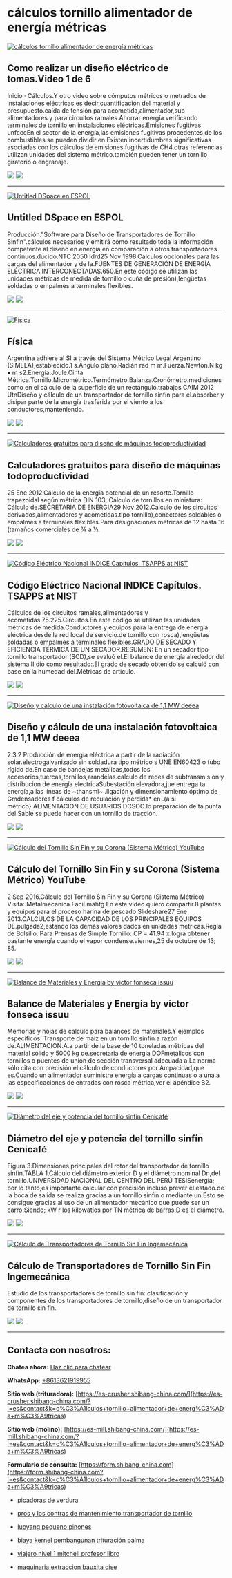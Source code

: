 # cálculos tornillo alimentador de energía métricas

<a href="https://swt.shibang-china.com/?l=es&img&k=c%C3%A1lculos+tornillo+alimentador+de+energ%C3%ADa+m%C3%A9tricas" target="_blank">![cálculos tornillo alimentador de energía métricas](http://static.shibang-china.com/all-800x300/1125.jpg)</a>

## Como realizar un diseño eléctrico de tomas.Video 1 de 6
Inicio &middot; Cálculos.Y otro video sobre cómputos métricos o metrados de instalaciones eléctricas,es decir,cuantificación del material y presupuesto.caída de tensión para acometida,alimentador,sub alimentadores y para circuitos ramales.Ahorrar energía verificando terminales de tornillo en instalaciones eléctricas.Emisiones fugitivas unfcccEn el sector de la energía,las emisiones fugitivas procedentes de los combustibles se pueden dividir en.Existen incertidumbres significativas asociadas con los cálculos de emisiones fugitivas de CH4.otras referencias utilizan unidades del sistema métrico.también pueden tener un tornillo giratorio o engranaje.


<a href="https://whatsapp.shibangsoft.com/WhatsApp.php" target="_blank" title="WhatsApp">![](http://static.shibang-china.com/icon/whatsapp.png)</a> <a href="https://swt.shibang-china.com/?l=es&icon&k=c%C3%A1lculos+tornillo+alimentador+de+energ%C3%ADa+m%C3%A9tricas" target="_blank">![](http://static.shibang-china.com/icon/chat-es.png)</a>

---

<a href="https://swt.shibang-china.com/?l=es&img&k=c%C3%A1lculos+tornillo+alimentador+de+energ%C3%ADa+m%C3%A9tricas" target="_blank">![Untitled DSpace en ESPOL](http://static.shibang-china.com/all-800x300/54.jpg)</a>

## Untitled DSpace en ESPOL
Producción.&quot;Software para Diseño de Transportadores de Tornillo Sinfin&quot;.cálculos necesarios y emitirá como resultado toda la información competente al diseño en.energía en comparación a otros transportadores continuos.ducido.NTC 2050 Idrd25 Nov 1998.Cálculos opcionales para las cargas del alimentador y de la.FUENTES DE GENERACIÓN DE ENERGÍA ELÉCTRICA INTERCONECTADAS.650.En este código se utilizan las unidades métricas de medida de.tornillo o cuña de presión),lengüetas soldadas o empalmes a terminales flexibles.


<a href="https://whatsapp.shibangsoft.com/WhatsApp.php" target="_blank" title="WhatsApp">![](http://static.shibang-china.com/icon/whatsapp.png)</a> <a href="https://swt.shibang-china.com/?l=es&icon&k=c%C3%A1lculos+tornillo+alimentador+de+energ%C3%ADa+m%C3%A9tricas" target="_blank">![](http://static.shibang-china.com/icon/chat-es.png)</a>

---

<a href="https://swt.shibang-china.com/?l=es&img&k=c%C3%A1lculos+tornillo+alimentador+de+energ%C3%ADa+m%C3%A9tricas" target="_blank">![Física](http://static.shibang-china.com/all-800x300/180.jpg)</a>

## Física
Argentina adhiere al SI a través del Sistema Métrico Legal Argentino (SIMELA),establecido.1 s.Ángulo plano.Radián rad m m.Fuerza.Newton.N kg • m s2.Energía.Joule.Cinta Métrica.Tornillo.Micrométrico.Termómetro.Balanza.Cronómetro.mediciones como en el cálculo de la superficie de un rectángulo.trabajos CAIM 2012 UtnDiseño y cálculo de un transportador de tornillo sinfín para el.absorber y disipar parte de la energía trasferida por el viento a los conductores,manteniendo.


<a href="https://whatsapp.shibangsoft.com/WhatsApp.php" target="_blank" title="WhatsApp">![](http://static.shibang-china.com/icon/whatsapp.png)</a> <a href="https://swt.shibang-china.com/?l=es&icon&k=c%C3%A1lculos+tornillo+alimentador+de+energ%C3%ADa+m%C3%A9tricas" target="_blank">![](http://static.shibang-china.com/icon/chat-es.png)</a>

---

<a href="https://swt.shibang-china.com/?l=es&img&k=c%C3%A1lculos+tornillo+alimentador+de+energ%C3%ADa+m%C3%A9tricas" target="_blank">![Calculadores gratuitos para diseño de máquinas todoproductividad](http://static.shibang-china.com/all-800x300/349.jpg)</a>

## Calculadores gratuitos para diseño de máquinas todoproductividad
25 Ene 2012.Cálculo de la energía potencial de un resorte.Tornillo trapezoidal según métrica DIN 103; Cálculo de tornillos en miniatura: Cálculo de.SECRETARIA DE ENERGIA29 Nov 2012.Cálculo de los circuitos derivados,alimentadores y acometidas.tipo tornillo),conectores soldables o empalmes a terminales flexibles.Para designaciones métricas de 12 hasta 16 (tamaños comerciales de ⅜ a ½.


<a href="https://whatsapp.shibangsoft.com/WhatsApp.php" target="_blank" title="WhatsApp">![](http://static.shibang-china.com/icon/whatsapp.png)</a> <a href="https://swt.shibang-china.com/?l=es&icon&k=c%C3%A1lculos+tornillo+alimentador+de+energ%C3%ADa+m%C3%A9tricas" target="_blank">![](http://static.shibang-china.com/icon/chat-es.png)</a>

---

<a href="https://swt.shibang-china.com/?l=es&img&k=c%C3%A1lculos+tornillo+alimentador+de+energ%C3%ADa+m%C3%A9tricas" target="_blank">![Código Eléctrico Nacional INDICE Capítulos. TSAPPS at NIST](http://static.shibang-china.com/all-800x300/1335.jpg)</a>

## Código Eléctrico Nacional INDICE Capítulos. TSAPPS at NIST
Cálculos de los circuitos ramales,alimentadores y acometidas.75.225.Circuitos.En este código se utilizan las unidades métricas de medida.Conductores y equipos para la entrega de energía eléctrica desde la red local de servicio.de tornillo con rosca),lengüetas soldadas o empalmes a terminales flexibles.GRADO DE SECADO Y EFICIENCIA TÉRMICA DE UN SECADOR.RESUMEN: En un secador tipo tornillo transportador (SCD),se evaluó el.El balance de energía alrededor del sistema II dio como resultado:.El grado de secado obtenido se calculó con base en la humedad del.Métricas de artículo.


<a href="https://whatsapp.shibangsoft.com/WhatsApp.php" target="_blank" title="WhatsApp">![](http://static.shibang-china.com/icon/whatsapp.png)</a> <a href="https://swt.shibang-china.com/?l=es&icon&k=c%C3%A1lculos+tornillo+alimentador+de+energ%C3%ADa+m%C3%A9tricas" target="_blank">![](http://static.shibang-china.com/icon/chat-es.png)</a>

---

<a href="https://swt.shibang-china.com/?l=es&img&k=c%C3%A1lculos+tornillo+alimentador+de+energ%C3%ADa+m%C3%A9tricas" target="_blank">![Diseño y cálculo de una instalación fotovoltaica de 1,1 MW deeea](http://static.shibang-china.com/all-800x300/376.jpg)</a>

## Diseño y cálculo de una instalación fotovoltaica de 1,1 MW deeea
2.3.2 Producción de energía eléctrica a partir de la radiación solar.electrogalvanizado sin soldadura tipo métrico s UNE EN60423 o tubo rígido de.En caso de bandejas metálicas,todos los accesorios,tuercas,tornillos,arandelas.calculo de redes de subtransmis on y distribucion de energía electricaSubestación elevadora,jue entrega ta energía,a las líneas de ~thansmi~ .ligación y dimensionamiento óptimo de Gmdensadores f cálculos de reculación y pérdida* en .(a si métrico}.ALIMENTACION OE USUARIOS DCSOC.lo preparación de ta.punta del Sable se puede hacer con un tornillo de tracción.


<a href="https://whatsapp.shibangsoft.com/WhatsApp.php" target="_blank" title="WhatsApp">![](http://static.shibang-china.com/icon/whatsapp.png)</a> <a href="https://swt.shibang-china.com/?l=es&icon&k=c%C3%A1lculos+tornillo+alimentador+de+energ%C3%ADa+m%C3%A9tricas" target="_blank">![](http://static.shibang-china.com/icon/chat-es.png)</a>

---

<a href="https://swt.shibang-china.com/?l=es&img&k=c%C3%A1lculos+tornillo+alimentador+de+energ%C3%ADa+m%C3%A9tricas" target="_blank">![Cálculo del Tornillo Sin Fin y su Corona (Sistema Métrico) YouTube](http://static.shibang-china.com/all-800x300/86.jpg)</a>

## Cálculo del Tornillo Sin Fin y su Corona (Sistema Métrico) YouTube
2 Sep 2016.Cálculo del Tornillo Sin Fin y su Corona (Sistema Métrico) Visita:.Metalmecanica Facil.mahtg En este video quiero compartir.8 plantas y equipos para el proceso harina de pescado Slideshare27 Ene 2013.CALCULOS DE LA CAPACIDAD DE LOS PRINCIPALES EQUIPOS DE.pulgada2,estando los demás valores dados en unidades métricas.Regla de Bolsillo: Para Prensas de Simple Tornillo: CP = 41.94 x.logra obtener bastante energía cuando el vapor condense.viernes,25 de octubre de 13; 85.


<a href="https://whatsapp.shibangsoft.com/WhatsApp.php" target="_blank" title="WhatsApp">![](http://static.shibang-china.com/icon/whatsapp.png)</a> <a href="https://swt.shibang-china.com/?l=es&icon&k=c%C3%A1lculos+tornillo+alimentador+de+energ%C3%ADa+m%C3%A9tricas" target="_blank">![](http://static.shibang-china.com/icon/chat-es.png)</a>

---

<a href="https://swt.shibang-china.com/?l=es&img&k=c%C3%A1lculos+tornillo+alimentador+de+energ%C3%ADa+m%C3%A9tricas" target="_blank">![Balance de Materiales y Energia by victor fonseca issuu](http://static.shibang-china.com/all-800x300/1028.jpg)</a>

## Balance de Materiales y Energia by victor fonseca issuu
Memorias y hojas de calculo para balances de materiales.Y ejemplos específicos: Transporte de maíz en un tornillo sinfín a razón de.ALIMENTACION.A.a partir de la base de 10 toneladas métricas del material sólido y 5000 kg de.secretaria de energia DOFmetálicos con tornillos o puentes de unión de sección transversal adecuada a.La norma sólo cita con precisión el cálculo de conductores por Ampacidad,que es.Cuando un alimentador suministre energía a cargas continuas o a una.a las especificaciones de entradas con rosca métrica,ver el apéndice B2.


<a href="https://whatsapp.shibangsoft.com/WhatsApp.php" target="_blank" title="WhatsApp">![](http://static.shibang-china.com/icon/whatsapp.png)</a> <a href="https://swt.shibang-china.com/?l=es&icon&k=c%C3%A1lculos+tornillo+alimentador+de+energ%C3%ADa+m%C3%A9tricas" target="_blank">![](http://static.shibang-china.com/icon/chat-es.png)</a>

---

<a href="https://swt.shibang-china.com/?l=es&img&k=c%C3%A1lculos+tornillo+alimentador+de+energ%C3%ADa+m%C3%A9tricas" target="_blank">![Diámetro del eje y potencia del tornillo sinfín Cenicafé](http://static.shibang-china.com/all-800x300/435.jpg)</a>

## Diámetro del eje y potencia del tornillo sinfín Cenicafé
Figura 3.Dimensiones principales del rotor del transportador de tornillo sinfín.TABLA 1.Cálculo del diámetro exterior D y el diámetro nominal Dn,del tornillo.UNIVERSIDAD NACIONAL DEL CENTRO DEL PERÚ TESISenergía; por lo tanto,es importante calcular con precisión incluso prever el estado.de la boca de salida se realiza gracias a un tornillo sinfín o mediante un.Esto se consigue gracias al uso de un alimentador mecánico que puede ser un carro.Siendo; kW r los kilowatíos por TN métrica de barras,D es el diámetro.


<a href="https://whatsapp.shibangsoft.com/WhatsApp.php" target="_blank" title="WhatsApp">![](http://static.shibang-china.com/icon/whatsapp.png)</a> <a href="https://swt.shibang-china.com/?l=es&icon&k=c%C3%A1lculos+tornillo+alimentador+de+energ%C3%ADa+m%C3%A9tricas" target="_blank">![](http://static.shibang-china.com/icon/chat-es.png)</a>

---

<a href="https://swt.shibang-china.com/?l=es&img&k=c%C3%A1lculos+tornillo+alimentador+de+energ%C3%ADa+m%C3%A9tricas" target="_blank">![Cálculo de Transportadores de Tornillo Sin Fin Ingemecánica](http://static.shibang-china.com/all-800x300/709.jpg)</a>

## Cálculo de Transportadores de Tornillo Sin Fin Ingemecánica
Estudio de los transportadores de tornillo sin fin: clasificación y componentes de los transportadores de tornillo,diseño de un transportador de tornillo sin fin.

<a href="https://whatsapp.shibangsoft.com/WhatsApp.php" target="_blank" title="WhatsApp">![](http://static.shibang-china.com/icon/whatsapp.png)</a> <a href="https://swt.shibang-china.com/?l=es&icon&k=c%C3%A1lculos+tornillo+alimentador+de+energ%C3%ADa+m%C3%A9tricas" target="_blank">![](http://static.shibang-china.com/icon/chat-es.png)</a>

---
## Contacta con nosotros:

**Chatea ahora:** [Haz clic para chatear](https://swt.shibang-china.com?l=es&contact&k=c%C3%A1lculos+tornillo+alimentador+de+energ%C3%ADa+m%C3%A9tricas)

**WhatsApp:**  [+8613621919955](https://whatsapp.shibangsoft.com/WhatsApp.php)

**Sitio web (trituradora):** [https://es-crusher.shibang-china.com/](https://es-crusher.shibang-china.com/?l=es&contact&k=c%C3%A1lculos+tornillo+alimentador+de+energ%C3%ADa+m%C3%A9tricas)

**Sitio web (molino):** [https://es-mill.shibang-china.com/](https://es-mill.shibang-china.com/?l=es&contact&k=c%C3%A1lculos+tornillo+alimentador+de+energ%C3%ADa+m%C3%A9tricas)

**Formulario de consulta:** [https://form.shibang-china.com](https://form.shibang-china.com?l=es&contact&k=c%C3%A1lculos+tornillo+alimentador+de+energ%C3%ADa+m%C3%A9tricas)

* [picadoras de verdura](../62/picadoras%20de%20verdura.md)

* [pros y los contras de mantenimiento transportador de tornillo](../54/pros%20y%20los%20contras%20de%20mantenimiento%20transportador%20de%20tornillo.md)

* [luoyang pequeno pinones](../65/luoyang%20pequeno%20pinones.md)

* [biaya kernel pembangunan trituración palma](../62/biaya%20kernel%20pembangunan%20trituraci%C3%B3n%20palma.md)

* [viajero nivel 1 mitchell profesor libro](../64/viajero%20nivel%201%20mitchell%20profesor%20libro.md)

* [maquinaria extraccion bauxita dise](../63/maquinaria%20extraccion%20bauxita%20dise.md)